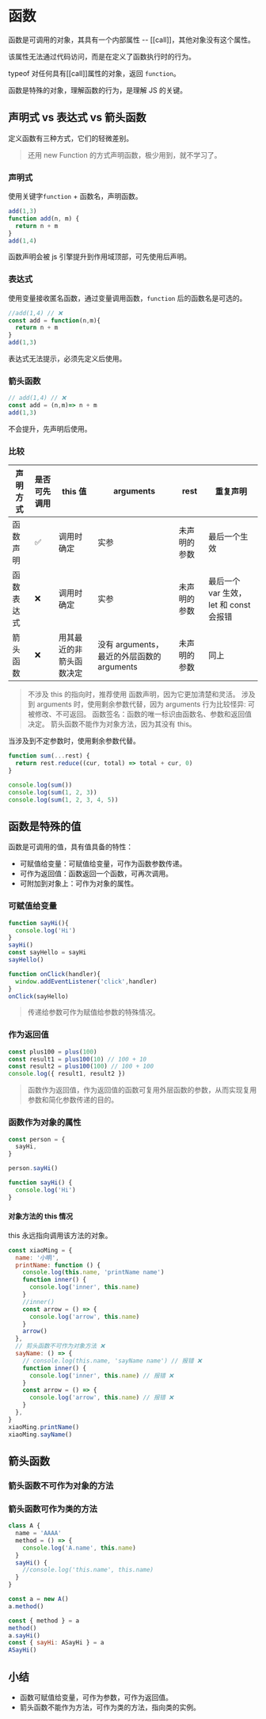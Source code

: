 # 函数

函数是可调用的对象，其具有一个内部属性 -- [[call]]，其他对象没有这个属性。

该属性无法通过代码访问，而是在定义了函数执行时的行为。

typeof 对任何具有[[call]]属性的对象，返回 `function`。

函数是特殊的对象，理解函数的行为，是理解 JS 的关键。

## 声明式 vs 表达式 vs 箭头函数

定义函数有三种方式，它们的轻微差别。

> 还用 new Function 的方式声明函数，极少用到，就不学习了。

### 声明式

使用关键字`function` + 函数名，声明函数。

```js
add(1,3)
function add(n, m) {
  return n + m
}
add(1,4)
```

函数声明会被 js 引擎提升到作用域顶部，可先使用后声明。

### 表达式

使用变量接收匿名函数，通过变量调用函数，`function` 后的函数名是可选的。

```js
//add(1,4) // ❌
const add = function(n,m){
  return n + m
}
add(1,3)
```

表达式无法提示，必须先定义后使用。

### 箭头函数

```js
// add(1,4) // ❌
const add = (n,m)=> n + m
add(1,3)
```

不会提升，先声明后使用。

### 比较

| 声明方式   | 是否可先调用 | this 值                  | arguments                                  | rest         | 重复声明                               |
| ---------- | ------------ | ------------------------ | ------------------------------------------ | ------------ | -------------------------------------- |
| 函数声明   | ✅           | 调用时确定               | 实参                                       | 未声明的参数 | 最后一个生效                           |
| 函数表达式 | ❌           | 调用时确定               | 实参                                       | 未声明的参数 | 最后一个 var 生效，let 和 const 会报错 |
| 箭头函数   | ❌           | 用其最近的非箭头函数决定 | 没有 arguments，最近的外层函数的 arguments | 未声明的参数 | 同上                                   |

> 不涉及 this 的指向时，推荐使用 函数声明，因为它更加清楚和灵活。
> 涉及到 arguments 时，使用剩余参数代替，因为 arguments 行为比较怪异: 可被修改、不可返回。
> 函数签名：函数的唯一标识由函数名、参数和返回值决定。
> 箭头函数不能作为对象方法，因为其没有 this。

当涉及到不定参数时，使用剩余参数代替。

```js
function sum(...rest) {
  return rest.reduce((cur, total) => total + cur, 0)
}

console.log(sum())
console.log(sum(1, 2, 3))
console.log(sum(1, 2, 3, 4, 5))
```

## 函数是特殊的值

函数是可调用的值，具有值具备的特性：

- 可赋值给变量：可赋值给变量，可作为函数参数传递。
- 可作为返回值：函数返回一个函数，可再次调用。
- 可附加到对象上：可作为对象的属性。

### 可赋值给变量

```js
function sayHi(){
  console.log('Hi')
}
sayHi()
const sayHello = sayHi
sayHello()

function onClick(handler){
  window.addEventListener('click',handler)
}
onClick(sayHello)
```

> 传递给参数可作为赋值给参数的特殊情况。

### 作为返回值

```js
const plus100 = plus(100)
const result1 = plus100(10) // 100 + 10
const result2 = plus100(100) // 100 + 100
console.log({ result1, result2 })
```

> 函数作为返回值，作为返回值的函数可复用外层函数的参数，从而实现复用参数和简化参数传递的目的。

### 函数作为对象的属性

```js
const person = {
  sayHi,
}

person.sayHi()

function sayHi() {
  console.log('Hi')
}
```

#### 对象方法的 this 情况

this 永远指向调用该方法的对象。

```js
const xiaoMing = {
  name: '小明',
  printName: function () {
    console.log(this.name, 'printName name')
    function inner() {
      console.log('inner', this.name)
    }
    //inner()
    const arrow = () => {
      console.log('arrow', this.name)
    }
    arrow()
  },
  // 剪头函数不可作为对象方法 ❌
  sayName: () => {
    // console.log(this.name, 'sayName name') // 报错 ❌
    function inner() {
      console.log('inner', this.name) // 报错 ❌
    }
    const arrow = () => {
      console.log('arrow', this.name) // 报错 ❌
    }
  },
}
xiaoMing.printName()
xiaoMing.sayName()
```

## 箭头函数

### 箭头函数不可作为对象的方法

### 箭头函数可作为类的方法

```js
class A {
  name = 'AAAA'
  method = () => {
    console.log('A.name', this.name)
  }
  sayHi() {
    //console.log('this.name', this.name)
  }
}

const a = new A()
a.method()

const { method } = a
method()
a.sayHi()
const { sayHi: ASayHi } = a
ASayHi()
```

## 小结

- 函数可赋值给变量，可作为参数，可作为返回值。
- 箭头函数不能作为方法，可作为类的方法，指向类的实例。
